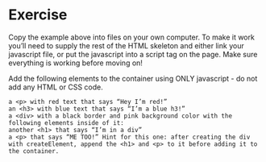 # Exercise
Copy the example above into files on your own computer. To make it work you’ll need to supply the rest of the HTML skeleton and either link your javascript file, or put the javascript into a script tag on the page. Make sure everything is working before moving on!

Add the following elements to the container using ONLY javascript - do not add any HTML or CSS code.

    a <p> with red text that says “Hey I’m red!”
    an <h3> with blue text that says “I’m a blue h3!”
    a <div> with a black border and pink background color with the following elements inside of it:
    another <h1> that says “I’m in a div”
    a <p> that says “ME TOO!” Hint for this one: after creating the div with createElement, append the <h1> and <p> to it before adding it to the container.